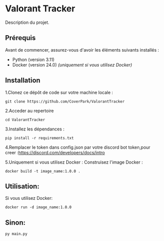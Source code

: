 # Valorant Tracker

Description du projet.

## Prérequis

Avant de commencer, assurez-vous d'avoir les éléments suivants installés :

- Python (version 3.11)
- Docker (version 24.0) *(uniquement si vous utilisez Docker)*

## Installation

1.Clonez ce dépôt de code sur votre machine locale :

```shell
git clone https://github.com/CoverPark/ValorantTracker
```

2.Acceder au repertoire
```shell
cd ValorantTracker
```

3.Installez les dépendances :

```shell
pip install -r requirements.txt
```
4.Remplacer le token dans config.json par votre discord bot token,pour creer :https://discord.com/developers/docs/intro

5.Uniquement si vous utilisez Docker : Construisez l'image Docker :

```shell
docker build -t image_name:1.0.0 .
```

## Utilisation:

Si vous utilisez Docker:

```shell
docker run -d image_name:1.0.0
```

## Sinon:
```shell
py main.py
```





